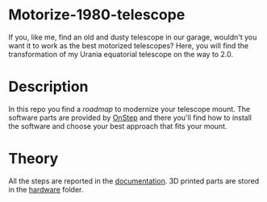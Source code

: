 # Motorize-1980-telescope
If you, like me, find an old and dusty telescope in our garage, wouldn't you want it to work as the best motorized telescopes?
Here, you will find the transformation of my Urania equatorial telescope on the way to 2.0.

# Description
In this repo you find a _roadmap_ to modernize your telescope mount.
The software parts are provided by [OnStep](https://github.com/hjd1964/OnStep) and there you'll find how to install the software and choose your best approach that fits your mount.

# Theory
All the steps are reported in the [documentation](https://github.com/sebastiano123-c/Motorize-1980-dads-telescope/blob/main/documentation.pdf).
3D printed parts are stored in the [hardware](https://github.com/sebastiano123-c/Motorize-1980-dads-telescope/tree/main/Hardware) folder.